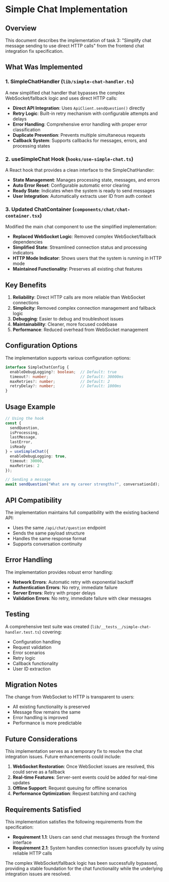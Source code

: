 # Simple Chat Implementation

## Overview

This document describes the implementation of task 3: "Simplify chat message sending to use direct HTTP calls" from the frontend chat integration fix specification.

## What Was Implemented

### 1. SimpleChatHandler (`lib/simple-chat-handler.ts`)

A new simplified chat handler that bypasses the complex WebSocket/fallback logic and uses direct HTTP calls:

- **Direct API Integration**: Uses `ApiClient.sendQuestion()` directly
- **Retry Logic**: Built-in retry mechanism with configurable attempts and delays
- **Error Handling**: Comprehensive error handling with proper error classification
- **Duplicate Prevention**: Prevents multiple simultaneous requests
- **Callback System**: Supports callbacks for messages, errors, and processing states

### 2. useSimpleChat Hook (`hooks/use-simple-chat.ts`)

A React hook that provides a clean interface to the SimpleChatHandler:

- **State Management**: Manages processing state, messages, and errors
- **Auto Error Reset**: Configurable automatic error clearing
- **Ready State**: Indicates when the system is ready to send messages
- **User Integration**: Automatically extracts user ID from auth context

### 3. Updated ChatContainer (`components/chat/chat-container.tsx`)

Modified the main chat component to use the simplified implementation:

- **Replaced WebSocket Logic**: Removed complex WebSocket/fallback dependencies
- **Simplified State**: Streamlined connection status and processing indicators
- **HTTP Mode Indicator**: Shows users that the system is running in HTTP mode
- **Maintained Functionality**: Preserves all existing chat features

## Key Benefits

1. **Reliability**: Direct HTTP calls are more reliable than WebSocket connections
2. **Simplicity**: Removed complex connection management and fallback logic
3. **Debugging**: Easier to debug and troubleshoot issues
4. **Maintainability**: Cleaner, more focused codebase
5. **Performance**: Reduced overhead from WebSocket management

## Configuration Options

The implementation supports various configuration options:

```typescript
interface SimpleChatConfig {
  enableDebugLogging?: boolean;  // Default: true
  timeout?: number;              // Default: 30000ms
  maxRetries?: number;           // Default: 2
  retryDelay?: number;           // Default: 1000ms
}
```

## Usage Example

```typescript
// Using the hook
const {
  sendQuestion,
  isProcessing,
  lastMessage,
  lastError,
  isReady
} = useSimpleChat({
  enableDebugLogging: true,
  timeout: 30000,
  maxRetries: 2
});

// Sending a message
await sendQuestion("What are my career strengths?", conversationId);
```

## API Compatibility

The implementation maintains full compatibility with the existing backend API:

- Uses the same `/api/chat/question` endpoint
- Sends the same payload structure
- Handles the same response format
- Supports conversation continuity

## Error Handling

The implementation provides robust error handling:

- **Network Errors**: Automatic retry with exponential backoff
- **Authentication Errors**: No retry, immediate failure
- **Server Errors**: Retry with proper delays
- **Validation Errors**: No retry, immediate failure with clear messages

## Testing

A comprehensive test suite was created (`lib/__tests__/simple-chat-handler.test.ts`) covering:

- Configuration handling
- Request validation
- Error scenarios
- Retry logic
- Callback functionality
- User ID extraction

## Migration Notes

The change from WebSocket to HTTP is transparent to users:

- All existing functionality is preserved
- Message flow remains the same
- Error handling is improved
- Performance is more predictable

## Future Considerations

This implementation serves as a temporary fix to resolve the chat integration issues. Future enhancements could include:

1. **WebSocket Restoration**: Once WebSocket issues are resolved, this could serve as a fallback
2. **Real-time Features**: Server-sent events could be added for real-time updates
3. **Offline Support**: Request queuing for offline scenarios
4. **Performance Optimization**: Request batching and caching

## Requirements Satisfied

This implementation satisfies the following requirements from the specification:

- **Requirement 1.1**: Users can send chat messages through the frontend interface
- **Requirement 2.1**: System handles connection issues gracefully by using reliable HTTP calls

The complex WebSocket/fallback logic has been successfully bypassed, providing a stable foundation for the chat functionality while the underlying integration issues are resolved.